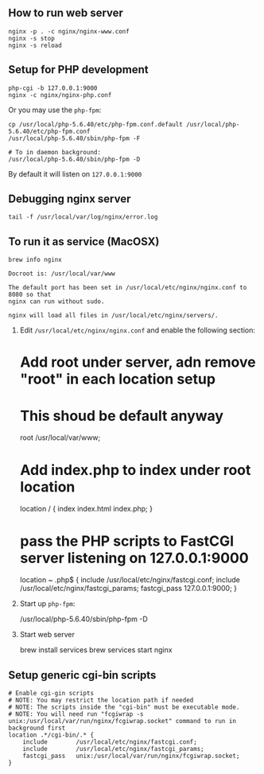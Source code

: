## How to run web server

    nginx -p . -c nginx/nginx-www.conf
    nginx -s stop
    nginx -s reload

## Setup for PHP development
    
    php-cgi -b 127.0.0.1:9000
    nginx -c nginx/nginx-php.conf

Or you may use the `php-fpm`:

    cp /usr/local/php-5.6.40/etc/php-fpm.conf.default /usr/local/php-5.6.40/etc/php-fpm.conf
    /usr/local/php-5.6.40/sbin/php-fpm -F

    # To in daemon background:
    /usr/local/php-5.6.40/sbin/php-fpm -D

By default it will listen on `127.0.0.1:9000`

## Debugging nginx server

    tail -f /usr/local/var/log/nginx/error.log

## To run it as service (MacOSX)

```
brew info nginx

Docroot is: /usr/local/var/www

The default port has been set in /usr/local/etc/nginx/nginx.conf to 8080 so that
nginx can run without sudo.

nginx will load all files in /usr/local/etc/nginx/servers/.
```

1. Edit `/usr/local/etc/nginx/nginx.conf` and enable the following section:

    # Add root under server, adn remove "root" in each location setup
    # This shoud be default anyway
    root         /usr/local/var/www;

    # Add index.php to index under root location
    location / {
        index           index.html index.php;
    }

    # pass the PHP scripts to FastCGI server listening on 127.0.0.1:9000
    location ~ \.php$ {
        include         /usr/local/etc/nginx/fastcgi.conf;
        include         /usr/local/etc/nginx/fastcgi_params;
        fastcgi_pass    127.0.0.1:9000;
    }

2. Start up `php-fpm`:

    /usr/local/php-5.6.40/sbin/php-fpm -D

3. Start web server

    brew install services
    brew services start nginx

## Setup generic cgi-bin scripts

```
# Enable cgi-gin scripts
# NOTE: You may restrict the location path if needed
# NOTE: The scripts inside the "cgi-bin" must be executable mode.
# NOTE: You will need run "fcgiwrap -s unix:/usr/local/var/run/nginx/fcgiwrap.socket" command to run in background first
location .*/cgi-bin/.* {
    include        /usr/local/etc/nginx/fastcgi.conf;
    include        /usr/local/etc/nginx/fastcgi_params;
    fastcgi_pass   unix:/usr/local/var/run/nginx/fcgiwrap.socket;
}
```
